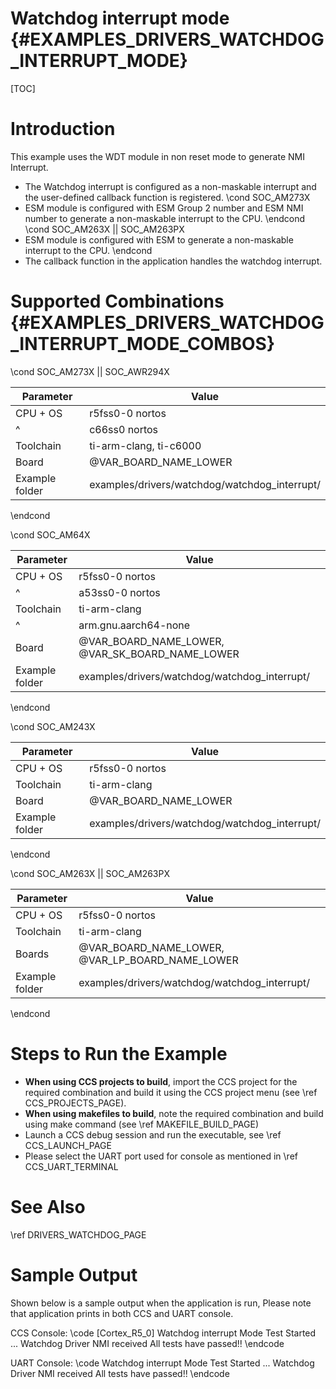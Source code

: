 # Watchdog interrupt mode {#EXAMPLES_DRIVERS_WATCHDOG_INTERRUPT_MODE}

[TOC]

# Introduction

This example uses the WDT module in non reset mode to generate NMI Interrupt.
- The Watchdog interrupt is configured as a non-maskable interrupt and the user-defined callback function is registered.
\cond SOC_AM273X
- ESM module is configured with ESM Group 2 number and ESM NMI number to generate a non-maskable interrupt to the CPU.
\endcond
\cond SOC_AM263X || SOC_AM263PX
- ESM module is configured with ESM to generate a non-maskable interrupt to the CPU.
\endcond
- The callback function in the application handles the watchdog interrupt.

# Supported Combinations {#EXAMPLES_DRIVERS_WATCHDOG_INTERRUPT_MODE_COMBOS}
\cond SOC_AM273X || SOC_AWR294X

 Parameter      | Value
 ---------------|-----------
 CPU + OS       | r5fss0-0 nortos
 ^              | c66ss0 nortos
 Toolchain      | ti-arm-clang, ti-c6000
 Board          | @VAR_BOARD_NAME_LOWER
 Example folder | examples/drivers/watchdog/watchdog_interrupt/

\endcond

\cond SOC_AM64X

 Parameter      | Value
 ---------------|-----------
 CPU + OS       | r5fss0-0 nortos
 ^              | a53ss0-0 nortos
 Toolchain      | ti-arm-clang
 ^              | arm.gnu.aarch64-none
 Board          | @VAR_BOARD_NAME_LOWER, @VAR_SK_BOARD_NAME_LOWER
 Example folder | examples/drivers/watchdog/watchdog_interrupt/

\endcond

\cond SOC_AM243X

 Parameter      | Value
 ---------------|-----------
 CPU + OS       | r5fss0-0 nortos
 Toolchain      | ti-arm-clang
 Board          | @VAR_BOARD_NAME_LOWER
 Example folder | examples/drivers/watchdog/watchdog_interrupt/

\endcond

\cond SOC_AM263X || SOC_AM263PX

 Parameter      | Value
 ---------------|-----------
 CPU + OS       | r5fss0-0 nortos
 Toolchain      | ti-arm-clang
 Boards         | @VAR_BOARD_NAME_LOWER, @VAR_LP_BOARD_NAME_LOWER
 Example folder | examples/drivers/watchdog/watchdog_interrupt/

\endcond

# Steps to Run the Example

- **When using CCS projects to build**, import the CCS project for the required combination
  and build it using the CCS project menu (see \ref CCS_PROJECTS_PAGE).
- **When using makefiles to build**, note the required combination and build using
  make command (see \ref MAKEFILE_BUILD_PAGE)
- Launch a CCS debug session and run the executable, see \ref CCS_LAUNCH_PAGE
- Please select the UART port used for console as mentioned in \ref CCS_UART_TERMINAL

# See Also

\ref DRIVERS_WATCHDOG_PAGE

# Sample Output

Shown below is a sample output when the application is run,
Please note that application prints in both CCS and UART console.

CCS Console:
\code
[Cortex_R5_0] Watchdog interrupt Mode Test Started ...
Watchdog Driver NMI received
All tests have passed!!
\endcode

UART Console:
\code
Watchdog interrupt Mode Test Started ...
Watchdog Driver NMI received
All tests have passed!!
\endcode

